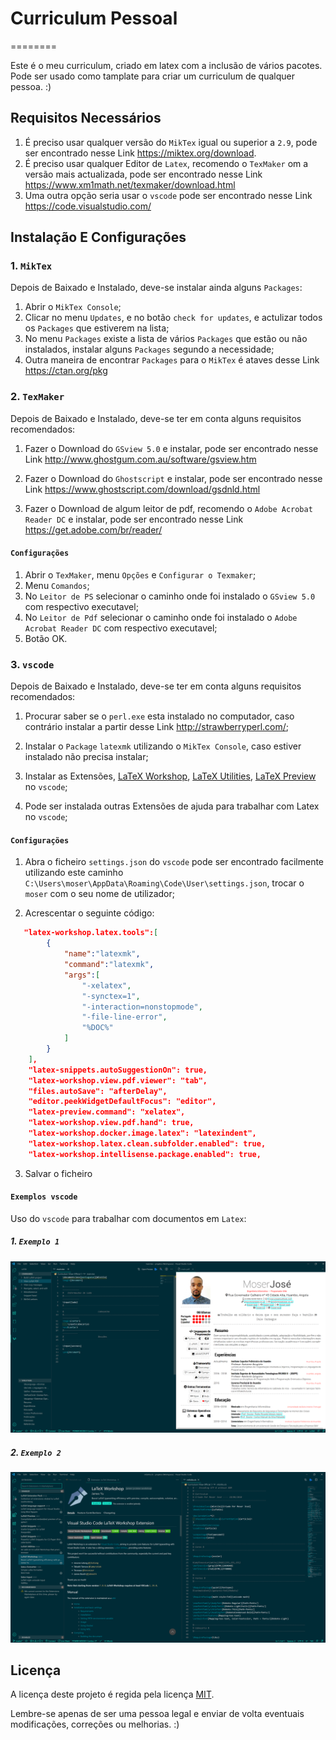 # Curriculum Pessoal

========


Este é o meu curriculum, criado em latex com a inclusão de vários pacotes. Pode ser usado como tamplate para criar um curriculum de qualquer pessoa. :)

## Requisitos Necessários

1. É preciso usar qualquer versão do `MikTex` igual ou superior a `2.9`, pode ser encontrado nesse Link https://miktex.org/download.
2. É preciso usar qualquer Editor de `Latex`, recomendo o ``TexMaker`` om a versão mais actualizada, pode ser encontrado nesse Link https://www.xm1math.net/texmaker/download.html
3. Uma outra opção seria usar o ``vscode`` pode ser encontrado nesse Link https://code.visualstudio.com/


## Instalação E Configurações

### 1. `MikTex`

 Depois de Baixado e Instalado, deve-se instalar ainda alguns ``Packages``:
 1. Abrir o ``MikTex Console``; 
 2. Clicar no menu ``Updates``, e no botão ``check for updates``, e actulizar todos os ``Packages`` que estiverem na lista;
 3. No menu ``Packages`` existe a lista de vários ``Packages`` que estão ou não instalados, instalar alguns ``Packages`` segundo a necessidade;
 4. Outra maneira de encontrar ``Packages`` para o `MikTex` é ataves desse Link https://ctan.org/pkg

### 2. `TexMaker`

  Depois de Baixado e Instalado, deve-se ter em conta alguns requisitos recomendados:

  1. Fazer o Download do ``GSview 5.0`` e instalar, pode ser encontrado nesse Link http://www.ghostgum.com.au/software/gsview.htm

  2. Fazer o Download do ``Ghostscript`` e instalar, pode ser encontrado nesse Link https://www.ghostscript.com/download/gsdnld.html

  3. Fazer o Download de algum leitor de pdf, recomendo o ``Adobe Acrobat Reader DC`` e instalar, pode ser encontrado nesse Link https://get.adobe.com/br/reader/

 #### `Configurações`

 1. Abrir o `TexMaker`, menu `Opções` e `Configurar o Texmaker`; 
 2. Menu ``Comandos``;
 3. No ``Leitor de PS`` selecionar o caminho onde foi instalado o ``GSview 5.0`` com respectivo executavel;
 4. No ``Leitor de Pdf`` selecionar o caminho onde foi instalado o ``Adobe Acrobat Reader DC`` com respectivo executavel;
 5. Botão OK.

### 3. `vscode`

Depois de Baixado e Instalado, deve-se ter em conta alguns requisitos recomendados:

1. Procurar saber se o ``perl.exe`` esta instalado no computador, caso contrário instalar a partir desse Link http://strawberryperl.com/;

2. Instalar o ``Package`` `latexmk` utilizando o ``MikTex Console``, caso estiver instalado não precisa instalar;

1. Instalar as Extensões, [LaTeX Workshop](https://github.com/James-Yu/LaTeX-Workshop/wiki/Installp), [LaTeX Utilities](https://github.com/tecosaur/LaTeX-Utilities), [LaTeX Preview](https://github.com/ajshort/vscode-latex-preview) no `vscode`;

2. Pode ser instalada outras Extensões de ajuda para trabalhar com Latex no `vscode`;

 #### `Configurações`

1. Abra o ficheiro `settings.json` do `vscode` pode ser encontrado facilmente utilizando este caminho ` C:\Users\moser\AppData\Roaming\Code\User\settings.json`, trocar o `moser` com o seu nome de utilizador;

2. Acrescentar o  seguinte código:
```json
   "latex-workshop.latex.tools":[
        {
            "name":"latexmk",
            "command":"latexmk",
            "args":[
                "-xelatex",
                "-synctex=1",
                "-interaction=nonstopmode",
                "-file-line-error",
                "%DOC%"
            ]
        }
    ],
    "latex-snippets.autoSuggestionOn": true,
    "latex-workshop.view.pdf.viewer": "tab",
    "files.autoSave": "afterDelay",
    "editor.peekWidgetDefaultFocus": "editor",
    "latex-preview.command": "xelatex",
    "latex-workshop.view.pdf.hand": true,
    "latex-workshop.docker.image.latex": "latexindent",
    "latex-workshop.latex.clean.subfolder.enabled": true,
    "latex-workshop.intellisense.package.enabled": true,
```

3. Salvar o ficheiro

#### ``Exemplos vscode``

Uso do `vscode` para trabalhar com documentos em ``Latex``:

##### 1. ``Exemplo 1``

![exemplo1](img/exemplo1.png)

##### 2. ``Exemplo 2``

![exemplo1](img/exemplo2.png)

## Licença

A licença deste projeto é regida pela licença [MIT](/LICENSE.md).

Lembre-se apenas de ser uma pessoa legal e enviar de volta eventuais modificações, correções ou melhorias. :)